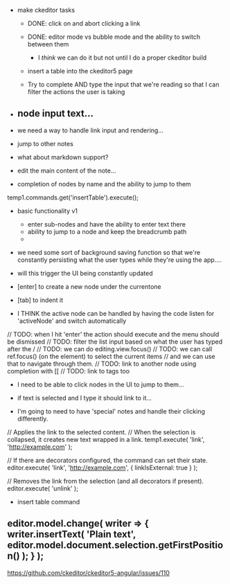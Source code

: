 
- make ckeditor tasks 

    - DONE: click on and abort clicking a link

    - DONE: editor mode vs bubble mode and the ability to switch between them
        - I *think* we can do it but not until I do a proper ckeditor build

    - insert a table into the ckeditor5 page

    - Try to complete AND type the input that we're reading so that I can filter the actions the user 
      is taking
      
   

- node input text... 
    - 


- we need a way to handle link input and rendering...


- jump to other notes
- what about markdown support?
- edit the main content of the note...
- completion of nodes by name and the ability to jump to them

temp1.commands.get('insertTable').execute();


- basic functionality v1

    - enter sub-nodes and have the ability to enter text there
    - ability to jump to a node and keep the breadcrumb path
    -  


- we need some sort of background saving function so that we're constantly persisting what the user types
  while they're using the app.... 
  
- will this trigger the UI being constantly updated

- [enter] to create a new node under the currentone
- [tab] to indent it
- I THINK the active node can be handled by having the code listen for 'activeNode' and switch automatically

// TODO: when I hit 'enter' the action should execute and the menu should be dismissed
// TODO: filter the list input based on what the user has typed after the /
// TODO: we can do editing.view.focus()
// TODO: we can call ref.focus() (on the element) to select the current items
// and we can use that to navigate through them.
// TODO: link to another node using completion with [[
// TODO: link to tags too

- I need to be able to click nodes in the UI to jump to them...
- if text is selected and I type it should link to it... 

- I'm going to need to have 'special' notes and handle their clicking differently.


// Applies the link to the selected content.
// When the selection is collapsed, it creates new text wrapped in a link.
temp1.execute( 'link', 'http://example.com' );

// If there are decorators configured, the command can set their state.
editor.execute( 'link', 'http://example.com', { linkIsExternal: true } );

// Removes the link from the selection (and all decorators if present).
editor.execute( 'unlink' );

- insert table command



editor.model.change( writer => {
    writer.insertText( 'Plain text', editor.model.document.selection.getFirstPosition() );
} );
- 

https://github.com/ckeditor/ckeditor5-angular/issues/110